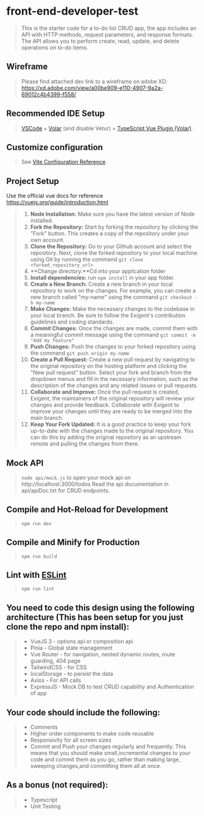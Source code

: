 # front-end-developer-test

>This is the starter code for a to-do list CRUD app, the app includes an API with HTTP methods, request parameters, and response formats. The API allows you to perform create, read, update, and delete operations on to-do items.

## Wireframe

>Please find attached dev link to a wireframe on adobe XD: https://xd.adobe.com/view/a00be909-e110-4907-9a2a-69012c4b4399-f558/

## Recommended IDE Setup

>[VSCode](https://code.visualstudio.com/) + [Volar](https://marketplace.visualstudio.com/items?itemName=Vue.volar) (and disable Vetur) + [TypeScript Vue Plugin (Volar)](https://marketplace.visualstudio.com/items?itemName=Vue.vscode-typescript-vue-plugin).

## Customize configuration

>See [Vite Configuration Reference](https://vitejs.dev/config/).

## Project Setup

Use the official vue docs for reference https://vuejs.org/guide/introduction.html

>1. **Node Installation:** Make sure you have the latest version of Node installed.
>2. **Fork the Repository:** Start by forking the repository by clicking the "Fork" button. 
This creates a copy of the repository under your own account.
>3. **Clone the Repository:** Go to your Github account and select the repository. 
Next, clone the forked repository to your local machine using Git by running the
command `git clone <forked_repository_url>`
>4. **Change directory:**Cd into your application folder
>5. **Install dependencies:** run `npm install` in your app folder.
>6. **Create a New Branch:** Create a new branch in your local repository to work on the changes. 
For example, you can create a new branch called "my-name" using the command `git checkout -b my-name`
>7. **Make Changes:** Make the necessary changes to the codebase in your local branch. 
Be sure to follow the Exigent's contribution guidelines and coding standards.
>8. **Commit Changes:** Once the changes are made, commit them with a meaningful 
commit message using the command `git commit -m "Add my feature"`
>9. **Push Changes:** Push the changes to your forked repository using the command `git push origin my-name`
>10. **Create a Pull Request:** Create a new pull request by navigating to the original repository on the hosting 
platform and clicking the "New pull request" button. Select your fork and branch from the dropdown menus and 
fill in the necessary information, such as the description of the changes and any related issues or pull requests.
>11. **Collaborate and Improve:** Once the pull request is created, Exigent, the maintainers of the original repository
will review your changes and provide feedback. Collaborate with Exigent to improve your changes until they
are ready to be merged into the main branch.
>12. **Keep Your Fork Updated:** It is a good practice to keep your fork up-to-date with the changes made to the 
original repository. You can do this by adding the original repository as an upstream remote and pulling
the changes from there.

## Mock API

>`node api/mock.js` to open your mock api on  http://localhost:3000/todos
>Read the api documentation in api/apiDoc.txt for CRUD endpoints.

## Compile and Hot-Reload for Development

>`npm run dev`

## Compile and Minify for Production


>`npm run build`


## Lint with [ESLint](https://eslint.org/)


>`npm run lint`


## You need to code this design using the following architecture (This has been setup for you just clone the repo and npm install): 

>* VueJS 3 - options api or composition api
>* Pinia - Global state management
>* Vue Router - for navigation, nested dynamic routes, route guarding, 404 page
>* TailwindCSS - for CSS
>* localStorage - to persist the data
>* Axios - For API calls
>* ExpressJS - Mock DB to test CRUD capability and Authentication of app

## Your code should include the following:

>* Comments
>* Higher order components to make code reusable
>* Responsivity for all screen sizes
>* Commit and Push your changes regularly and frequently. This means that you should make small,incremental changes
  to your code and commit them as you go, rather than making large, sweeping changes,and committing them all at once.

## As a bonus (not required):

>* Typescript
>* Unit Testing




